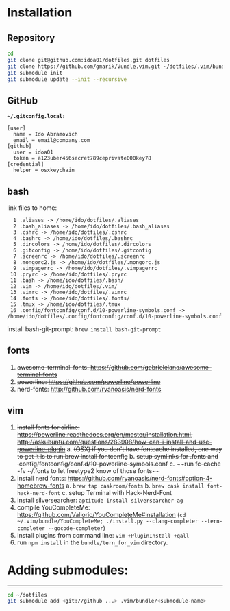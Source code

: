 # Installation
## Repository
```bash
cd
git clone git@github.com:idoa01/dotfiles.git dotfiles
git clone https://github.com/gmarik/Vundle.vim.git ~/dotfiles/.vim/bundle/vundle
git submodule init
git submodule update --init --recursive
```

## GitHub
**`~/.gitconfig.local:`**
```
[user]
  name = Ido Abramovich
  email = email@company.com
[github]
  user = idoa01
  token = a123uber456secret789ceprivate000key78
[credential]
  helper = osxkeychain
```

## bash
link files to home:
```
  1 .aliases -> /home/ido/dotfiles/.aliases
  2 .bash_aliases -> /home/ido/dotfiles/.bash_aliases
  3 .cshrc -> /home/ido/dotfiles/.cshrc
  4 .bashrc -> /home/ido/dotfiles/.bashrc
  5 .dircolors -> /home/ido/dotfiles/.dircolors
  6 .gitconfig -> /home/ido/dotfiles/.gitconfig
  7 .screenrc -> /home/ido/dotfiles/.screenrc
  8 .mongorc2.js -> /home/ido/dotfiles/.mongorc.js
  9 .vimpagerrc -> /home/ido/dotfiles/.vimpagerrc
 10 .pryrc -> /home/ido/dotfiles/.pryrc
 11 .bash -> /home/ido/dotfiles/.bash/
 12 .vim -> /home/ido/dotfiles/.vim/
 13 .vimrc -> /home/ido/dotfiles/.vimrc
 14 .fonts -> /home/ido/dotfiles/.fonts/
 15 .tmux -> /home/ido/dotfiles/.tmux
 16 .config/fontconfig/conf.d/10-powerline-symbols.conf -> /home/ido/dotfiles/.config/fontconfig/conf.d/10-powerline-symbols.conf
```
install bash-git-prompt: `brew install bash-git-prompt`

## fonts
1. ~~awesome-terminal-fonts: https://github.com/gabrielelana/awesome-terminal-fonts~~
2. ~~powerline: https://github.com/powerline/powerline~~
3. nerd-fonts: http://github.com/ryanoasis/nerd-fonts

## vim
1. ~~install fonts for airline: https://powerline.readthedocs.org/en/master/installation.html, http://askubuntu.com/questions/283908/how-can-i-install-and-use-powerline-plugin~~
  a. ~~(OSX) if you don't have fontcache installed, one way to get it is to run brew install fontconfig~~
  b. ~~setup symlinks for .fonts and .config/fontconfig/conf.d/10-powerline-symbols.conf~~
  c. ~~run fc-cache -fv ~/.fonts to let freetype2 know of those fonts~~
2. install nerd fonts: https://github.com/ryanoasis/nerd-fonts#option-4-homebrew-fonts
  a. `brew tap caskroom/fonts`
  b. `brew cask install font-hack-nerd-font`
  c. setup Terminal with Hack-Nerd-Font
3. install silversearcher: `aptitude install silversearcher-ag`
4. compile YouCompleteMe: https://github.com/Valloric/YouCompleteMe#installation (`cd ~/.vim/bundle/YouCompleteMe; ./install.py --clang-completer --tern-completer --gocode-completer`)
5. install plugins from command line: `vim +PluginInstall +qall`
6. run `npm install` in the `bundle/tern_for_vim` directory.

# Adding submodules:
------------------
```bash
cd ~/dotfiles
git submodule add <git://github ...> .vim/bundle/<submodule-name>
```
